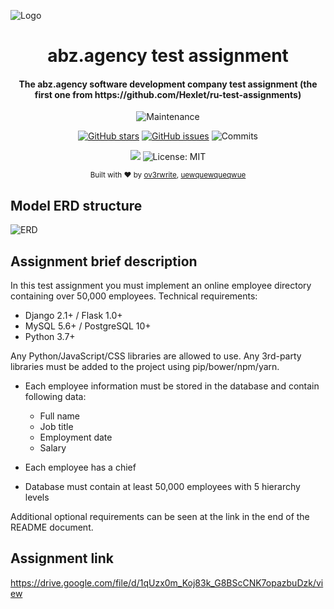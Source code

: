 ![Logo](https://media.discordapp.net/attachments/811098595084337174/1042523238510624778/2-abz-soc-images-1200x630-white.png)

<div align="center">

  # abz.agency test assignment
  
  <h4>
    The abz.agency software development company test assignment (the first one from https://github.com/Hexlet/ru-test-assignments)
  </h4>
  
  ![Maintenance](https://img.shields.io/maintenance/yes/2022)
  
  [![GitHub stars](https://badgen.net/github/stars/ov3rwrite/braillert)](https://GitHub.com/ov3rwrite/braillert/stargazers/)
  [![GitHub issues](https://badgen.net/github/issues/ov3rwrite/braillert)](https://GitHub.com/ov3rwrite/braillert/issues/)
  ![Commits](https://img.shields.io/github/commit-activity/m/ov3rwrite/braillert)
  
  [![](https://img.shields.io/badge/python-3.8+-blue.svg)](https://www.python.org/downloads/release/python-383/)
  ![License: MIT](https://img.shields.io/github/license/ov3rwrite/braillert)

  <sub>Built with ❤︎ by
  <a href="https://github.com/ov3rwrite">ov3rwrite</a>, <a href="https://github.com/uewquewqueqwue">uewquewqueqwue</a>

</div>
  
## Model ERD structure

![ERD](https://media.discordapp.net/attachments/984506546807537694/1044718187498967100/image.png)

## Assignment brief description

In this test assignment you must implement an online employee directory containing over 50,000 employees.
Technical requirements:

- Django 2.1+ / Flask 1.0+
- MySQL 5.6+ / PostgreSQL 10+
- Python 3.7+

Any Python/JavaScript/CSS libraries are allowed to use. Any 3rd-party libraries must be added to the project using pip/bower/npm/yarn.

- Each employee information must be stored in the database and contain following data:
  - Full name
  - Job title
  - Employment date
  - Salary

- Each employee has a chief 
- Database must contain at least 50,000 employees with 5 hierarchy levels

Additional optional requirements can be seen at the link in the end of the README document.

## Assignment link

https://drive.google.com/file/d/1qUzx0m_Koj83k_G8BScCNK7opazbuDzk/view
